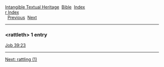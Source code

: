 [Intangible Textual Heritage](../../index)  [Bible](../index) 
[Index](index)   
[r Index](_r_)  
  [Previous](c09156)  [Next](c09158) 

------------------------------------------------------------------------

### &lt;rattleth&gt; 1 entry

[Job 39:23](../kjv/job039.htm#023)  

------------------------------------------------------------------------

[Next: rattling (1)](c09158)
